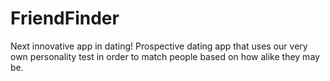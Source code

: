 # FriendFinder
Next innovative app in dating! Prospective dating app that uses our very own personality test in order to match people based on how alike they may be.

